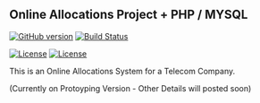 ## Online Allocations Project + PHP / MYSQL

[![GitHub version](https://badge.fury.io/gh/clydegold8%2FOnline-Allocations-Development.svg)](https://badge.fury.io/gh/clydegold8%2FOnline-Allocations-Development)
[![Build Status](https://travis-ci.org/clydegold8/Online-Allocations-Development.svg?branch=master)](https://travis-ci.org/clydegold8/Online-Allocations-Development)


[![License](https://www.w3.org/Icons/valid-html401)]()
[![License](https://www.w3.org/Icons/valid-css2)]()



This is an Online Allocations System for a Telecom Company.

(Currently on Protoyping Version - Other Details will posted soon)